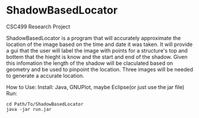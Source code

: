 # ShadowBasedLocator
CSC499 Research Project

ShadowBasedLocator is a program that will accurately approximate the location
of the image based on the time and date it was taken. It will provide a gui 
that the user will label the image with points for a structure's top and bottem
that the hieght is know and the start and end of the shadow. Given this
infomation the length of the shadow will be claculated based on geometry and 
be used to pinpoint the location. Three images will be needed to generate a
accurate location. 

How to Use:
Install: Java, GNUPlot, maybe Eclipse(or just use the jar file)
Run:
```
cd Path/To/ShadowBasedLocator
java -jar run.jar
```

